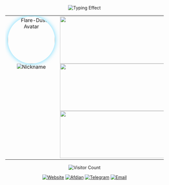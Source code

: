 <p align="center">
  <img src="https://readme-typing-svg.herokuapp.com?font=Orbitron&size=28&duration=3000&pause=1000&color=00FFFF&center=true&vCenter=true&width=700&lines=欢迎来到Flare-Dust的主页;探索未来·代码与星辰" alt="Typing Effect">
</p>

<table align="center" cellpadding="8" cellspacing="0">
<tr>
<td align="center" valign="top" width="180">
  <!-- GitHub 头像 -->
  <a href="https://github.com/Flare-Dust">
    <img src="https://avatars.githubusercontent.com/Flare-Dust" alt="Flare-Dust Avatar" width="150" height="150" style="border-radius:50%;box-shadow:0 0 15px rgba(0,191,255,0.6);">
  </a>
  <br>
  <img src="https://readme-typing-svg.herokuapp.com?font=Orbitron&size=22&duration=3000&pause=1000&color=00BFFF&center=true&vCenter=true&width=180&lines=Flare-Dust" alt="Nickname">
</td>

<td align="center" valign="top" width="420">
  <!-- GitHub Stats -->
  <img src="https://github-readme-streak-stats.herokuapp.com?user=Flare-Dust&theme=tokyonight&hide_border=true" width="420" height="150">
  <br>
  <img src="https://github-readme-stats.vercel.app/api?username=Flare-Dust&show_icons=true&theme=tokyonight&hide_title=true&count_private=true" width="420" height="150">
  <br>
  <img src="https://github-readme-stats.vercel.app/api/top-langs/?username=Flare-Dust&layout=compact&theme=tokyonight&hide_border=true" width="420" height="150">
</td>
</tr>
</table>

<p align="center" style="margin-top:10px;">
  <img src="https://count.getloli.com/@Flare-Dust?name=Flare-Dust&theme=morden-num&padding=9&offset=0&align=center&scale=1&pixelated=1&darkmode=auto" alt="Visitor Count">
</p>

<!-- 社交链接 -->
<p align="center">
  <a href="https://ShiningDust.XYZ"><img src="https://img.shields.io/badge/Website-ShiningDust.XYZ-6a5acd?style=for-the-badge&logo=google-chrome&logoColor=white" alt="Website"></a>
  <a href="https://afdian.com/a/Shining_Dust"><img src="https://img.shields.io/badge/Afdian-Support-ff69b4?style=for-the-badge&logo=githubsponsors&logoColor=white" alt="Afdian"></a>
  <a href="https://t.me/Shining_Dust"><img src="https://img.shields.io/badge/Telegram-Chat-1e90ff?style=for-the-badge&logo=telegram&logoColor=white" alt="Telegram"></a>
  <a href="mailto:Shining_Dust@outlook.com"><img src="https://img.shields.io/badge/Email-Contact-00ffcc?style=for-the-badge&logo=microsoft-outlook&logoColor=white" alt="Email"></a>
</p>